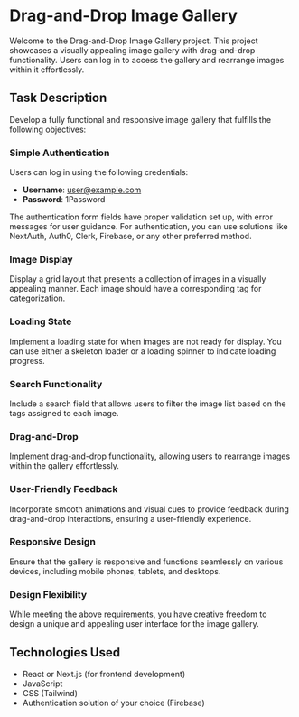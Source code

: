 # Drag-and-Drop Image Gallery

Welcome to the Drag-and-Drop Image Gallery project. This project showcases a visually appealing image gallery with drag-and-drop functionality. Users can log in to access the gallery and rearrange images within it effortlessly.

## Task Description

Develop a fully functional and responsive image gallery that fulfills the following objectives:

### Simple Authentication

Users can log in using the following credentials:

-   **Username**: user@example.com
-   **Password**: 1Password

The authentication form fields have proper validation set up, with error messages for user guidance. For authentication, you can use solutions like NextAuth, Auth0, Clerk, Firebase, or any other preferred method.

### Image Display

Display a grid layout that presents a collection of images in a visually appealing manner. Each image should have a corresponding tag for categorization.

### Loading State

Implement a loading state for when images are not ready for display. You can use either a skeleton loader or a loading spinner to indicate loading progress.

### Search Functionality

Include a search field that allows users to filter the image list based on the tags assigned to each image.

### Drag-and-Drop

Implement drag-and-drop functionality, allowing users to rearrange images within the gallery effortlessly.

### User-Friendly Feedback

Incorporate smooth animations and visual cues to provide feedback during drag-and-drop interactions, ensuring a user-friendly experience.

### Responsive Design

Ensure that the gallery is responsive and functions seamlessly on various devices, including mobile phones, tablets, and desktops.

### Design Flexibility

While meeting the above requirements, you have creative freedom to design a unique and appealing user interface for the image gallery.

## Technologies Used

-   React or Next.js (for frontend development)
-   JavaScript
-   CSS (Tailwind)
-   Authentication solution of your choice (Firebase)
